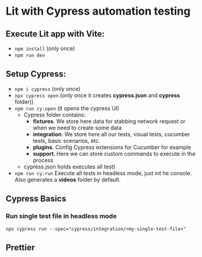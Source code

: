 # Lit with Cypress automation testing

## Execute Lit app with Vite:

- `npm install` (only once)
- `npm run dev`

## Setup Cypress:

- `npm i cypress` (only once)
- `npx cypress open` (only once it creates **cypress.json** and **cypress** folder))
- `npm run cy:open` (it opens the cypress UI)
  - Cypress folder contains:
    - **fixtures**. We store here data for stabbing network request or when we need to create some data
    - **integration**. We store here all our tests, visual tests, cucumber tests, basic scenarios, etc.
    - **plugins**. Config Cypress extensions for Cucumber for example
    - **support**. Here we can store custom commands to execute in the process
  - cypress.json holds executes all test)
- `npm run cy:run` Execute all tests in headless mode, just int he console. Also generates a **videos** folder by default.

## Cypress Basics

### Run single test file in headless mode

`npx cypress run --spec="cypress/integration/<my-single-test-file>"`

## Prettier

